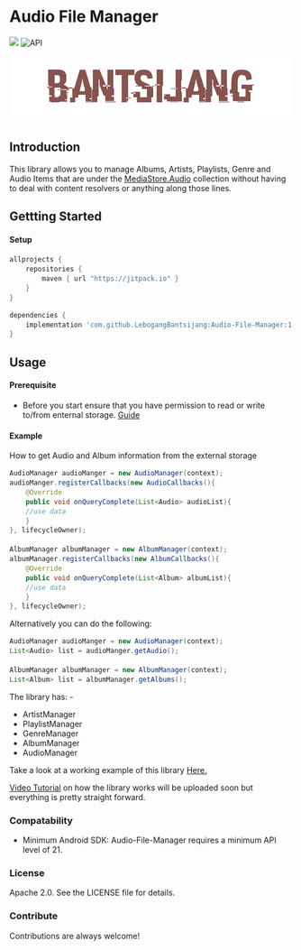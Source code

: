 # Audio File Manager
[![](https://jitpack.io/v/LebogangBantsijang/Audio-File-Manager.svg)](https://jitpack.io/#LebogangBantsijang/Audio-File-Manager)  ![API](https://img.shields.io/badge/Android-21+-red.svg)

![Logo](https://raw.githubusercontent.com/LebogangBantsijang/Audio-File-Manager/master/profile-image.png)

## Introduction

This library allows you to manage Albums, Artists, Playlists,  Genre and Audio Items that are under the [MediaStore.Audio](https://developer.android.com/reference/android/provider/MediaStore.Audio) collection without having to deal with content resolvers or anything along those lines.

## Gettting Started

#### Setup
```gradle
allprojects {
    repositories {
        maven { url "https://jitpack.io" }
    }
}
```

```gradle
dependencies {
    implementation 'com.github.LebogangBantsijang:Audio-File-Manager:1.0.8'
}
```
## Usage

#### Prerequisite
* Before you start ensure that you have permission to read or write to/from enternal storage. [Guide](https://developer.android.com/guide/topics/permissions/overview)

#### Example
How to get Audio and Album information from the external storage

```java
AudioManager audioManger = new AudioManager(context);
audioManger.registerCallbacks(new AudioCallbacks(){
    @Override
    public void onQueryComplete(List<Audio> audioList){
    //use data
    }
}, lifecycleOwner);

AlbumManager albumManager = new AlbumManager(context);
albumManager.registerCallbacks(new AlbumCallbacks(){
    @Override
    public void onQueryComplete(List<Album> albumList){
    //use data
    }
}, lifecycleOwner);
```
Alternatively you can do the following:
```java
AudioManager audioManger = new AudioManager(context);
List<Audio> list = audioManger.getAudio();

AlbumManager albumManager = new AlbumManager(context);
List<Album> list = albumManager.getAlbums();
```
The library has: -
* ArtistManager
* PlaylistManager
* GenreManager
* AlbumManager
* AudioManager

Take a look at a working example of this library [Here.](https://youtu.be/SJoQsasNBAQ)

[Video Tutorial](https:) on how the library works will be uploaded soon but everything is pretty straight forward.

### Compatability
* Minimum Android SDK: Audio-File-Manager requires a minimum API level of 21.

### License
Apache 2.0. See the LICENSE file for details.

### Contribute

Contributions are always welcome!
